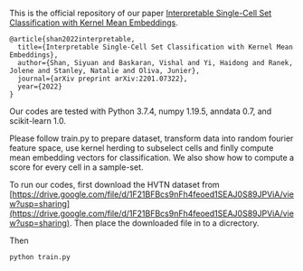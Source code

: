 This is the official repository of our paper [Interpretable Single-Cell Set Classification with Kernel Mean Embeddings](https://arxiv.org/pdf/2201.07322.pdf).

```
@article{shan2022interpretable,
  title={Interpretable Single-Cell Set Classification with Kernel Mean Embeddings},
  author={Shan, Siyuan and Baskaran, Vishal and Yi, Haidong and Ranek, Jolene and Stanley, Natalie and Oliva, Junier},
  journal={arXiv preprint arXiv:2201.07322},
  year={2022}
}
```

Our codes are tested with Python 3.7.4, numpy 1.19.5, anndata 0.7, and scikit-learn 1.0.

Please follow train.py to prepare dataset, transform data into random fourier feature space, use kernel herding to subselect cells and finlly compute mean embedding vectors for classification. We also show how to compute a score for every cell in a sample-set.

To run our codes, first download the HVTN dataset from [https://drive.google.com/file/d/1F21BFBcs9nFh4feoed1SEAJ0S89JPViA/view?usp=sharing](https://drive.google.com/file/d/1F21BFBcs9nFh4feoed1SEAJ0S89JPViA/view?usp=sharing). Then place the downloaded file in to a dicrectory.

Then 
```
python train.py
```
